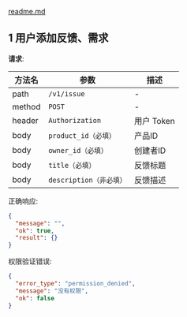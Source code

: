 [readme.md](readme.md)

## 1 用户添加反馈、需求
**请求**: 

| 方法名 | 参数 | 描述 |
| --- | --- | --- |
| path | `/v1/issue` | - |
| method | `POST` | - |
| header | `Authorization` | 用户 Token |
| body | `product_id（必填）` | 产品ID |
| body | `owner_id（必填）` | 创建者ID |
| body | `title（必填）` | 反馈标题 |
| body | `description（非必填）` | 反馈描述 |

正确响应: 
```json
{
  "message": "",
  "ok": true,
  "result": {}
}
```
权限验证错误: 
```json
{
  "error_type": "permission_denied",
  "message": "没有权限",
  "ok": false
}
```

